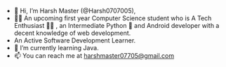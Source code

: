 - 👋 Hi, I’m Harsh Master (@Harsh0707005),
- 👨‍🎓 An upcoming first year Computer Science student who is A Tech Enthusiast 👨‍💻 , an Intermediate Python 🐍 and Android developer with a decent knowledge of web development.
- An Active Software Development Learner.
- 🌱 I’m currently learning Java.
- 📫 You can reach me at harshmaster07705@gmail.com

<!---
Harsh0707005/Harsh0707005 is a ✨ special ✨ repository because its `README.md` (this file) appears on your GitHub profile.
You can click the Preview link to take a look at your changes.
--->
